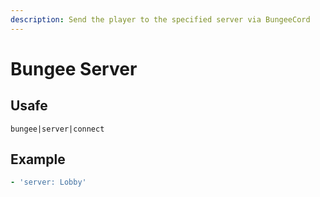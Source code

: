 ```yaml
---
description: Send the player to the specified server via BungeeCord
---
```


# Bungee Server

## Usafe

```text
bungee|server|connect
```

## Example

```yaml
- 'server: Lobby'
```

